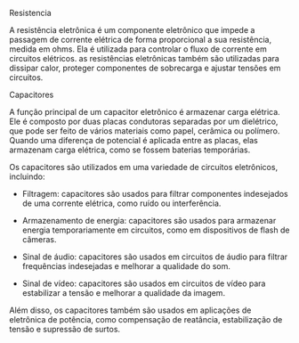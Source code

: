Resistencia

A resistência eletrônica é um componente eletrônico que impede a passagem de corrente elétrica de forma proporcional a sua resistência, medida em ohms. Ela é utilizada para controlar o fluxo de corrente em circuitos elétricos. as resistências eletrônicas também são utilizadas para dissipar calor, proteger componentes de sobrecarga e ajustar tensões em circuitos. 


Capacitores

A função principal de um capacitor eletrônico é armazenar carga elétrica. Ele é composto por duas placas condutoras separadas por um dielétrico, que pode ser feito de vários materiais como papel, cerâmica ou polímero. Quando uma diferença de potencial é aplicada entre as placas, elas armazenam carga elétrica, como se fossem baterias temporárias.

Os capacitores são utilizados em uma variedade de circuitos eletrônicos, incluindo:

- Filtragem: capacitores são usados para filtrar componentes indesejados de uma corrente elétrica, como ruído ou interferência.

- Armazenamento de energia: capacitores são usados para armazenar energia temporariamente em circuitos, como em dispositivos de flash de câmeras.

- Sinal de áudio: capacitores são usados em circuitos de áudio para filtrar frequências indesejadas e melhorar a qualidade do som.

- Sinal de vídeo: capacitores são usados em circuitos de vídeo para estabilizar a tensão e melhorar a qualidade da imagem.

Além disso, os capacitores também são usados em aplicações de eletrônica de potência, como compensação de reatância, estabilização de tensão e supressão de surtos.
